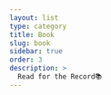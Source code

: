 ```yaml
---
layout: list
type: category
title: Book
slug: book
sidebar: true
order: 3
description: >
  Read for the Record📚
---
```

